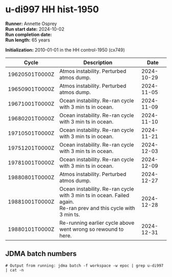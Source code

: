 # u-di997 HH hist-1950

**Runner:** Annette Osprey  
**Run start date:** 2024-10-02   
**Run completion date:**   
**Run length:** 65 years   

**Initialization:** 2010-01-01 in the HH control-1950 (cx749)  

| Cycle | Description | Date |
| --- | --- | --- |
| 19620501T0000Z | Atmos instability. Perturbed atmos dump. | 2024-10-29 | 
| 19650901T0000Z | Atmos instability. Perturbed atmos dump. | 2024-11-05 |
| 19671001T0000Z | Ocean instability. Re-ran cycle with 3 min ts in ocean. | 2024-11-09 |
| 19680201T0000Z | Ocean instability. Re-ran cycle with 3 min ts in ocean. | 2024-11-10 |
| 19710501T0000Z | Ocean instability. Re-ran cycle with 3 min ts in ocean. | 2024-11-21 |
| 19751201T0000Z | Ocean instability. Re-ran cycle with 3 min ts in ocean. | 2024-12-03 |
| 19781001T0000Z | Ocean instability. Re-ran cycle with 3 min ts in ocean. | 2024-12-09 |
| 19880801T0000Z | Atmos instability. Perturbed atmos dump. | 2024-12-27 | 
| 19881001T0000Z | Ocean instability. Re-ran cycle with 3 min ts in ocean. Failed again. <br>Re-ran prev and this cycle with 3 min ts.| 2024-12-28 |
| 19880101T0000Z | Re-running earlier cycle above went wrong so rewound to here. | 2024-12-31 | 

## JDMA batch numbers
```
# Output from running: jdma batch -f workspace -w epoc | grep u-di997 | cat -n

```
